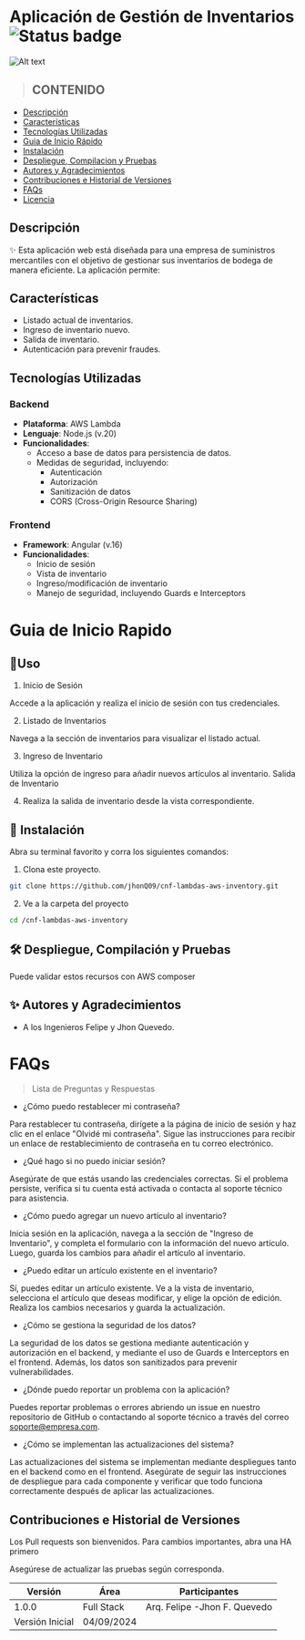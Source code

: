 # Aplicación de Gestión de Inventarios ![Status badge](https://img.shields.io/badge/status-in%20progress-yellow)


![Alt text](https://github.com/jhonQ09/cnf-lambdas-aws-inventory/blob/trunk/arquitectura.png?raw=true)

> ## CONTENIDO
* [Descripción](https://github.com/jhonQ09/cnf-lambdas-aws-inventory.git)
* [Características](https://github.com/jhonQ09/cnf-lambdas-aws-inventory.git)
* [Tecnologías Utilizadas](https://github.com/jhonQ09/cnf-lambdas-aws-inventory.git)
* [Guia de Inicio Rápido](https://github.com/jhonQ09/cnf-lambdas-aws-inventory.git)
* [Instalación](https://github.com/jhonQ09/cnf-lambdas-aws-inventory.git)
* [Despliegue, Compilacion y Pruebas](https://github.com/jhonQ09/cnf-lambdas-aws-inventory.git)
* [Autores y Agradecimientos](https://github.com/jhonQ09/cnf-lambdas-aws-inventory.git)
* [Contribuciones e Historial de Versiones](https://github.com/jhonQ09/cnf-lambdas-aws-inventory.git)
* [FAQs](https://github.com/jhonQ09/cnf-lambdas-aws-inventory.git)
* [Licencia](https://github.com/jhonQ09/cnf-lambdas-aws-inventory.git)


## Descripción
✨ Esta aplicación web está diseñada para una empresa de suministros mercantiles con el objetivo de gestionar sus inventarios de bodega de manera eficiente. La aplicación permite:

## Características

- Listado actual de inventarios.
- Ingreso de inventario nuevo.
- Salida de inventario.
- Autenticación para prevenir fraudes.

## Tecnologías Utilizadas

### Backend

- **Plataforma**: AWS Lambda
- **Lenguaje**: Node.js (v.20)
- **Funcionalidades**:
  - Acceso a base de datos para persistencia de datos.
  - Medidas de seguridad, incluyendo:
    - Autenticación
    - Autorización
    - Sanitización de datos
    - CORS (Cross-Origin Resource Sharing)

### Frontend

- **Framework**: Angular (v.16)
- **Funcionalidades**:
  - Inicio de sesión
  - Vista de inventario
  - Ingreso/modificación de inventario
  - Manejo de seguridad, incluyendo Guards e Interceptors

#  Guia de Inicio Rapido
## 🚀Uso
1. Inicio de Sesión

Accede a la aplicación y realiza el inicio de sesión con tus credenciales.

2. Listado de Inventarios

Navega a la sección de inventarios para visualizar el listado actual.

3. Ingreso de Inventario

Utiliza la opción de ingreso para añadir nuevos artículos al inventario.
Salida de Inventario

4. Realiza la salida de inventario desde la vista correspondiente.

## 🚀 Instalación


Abra su terminal favorito y corra los siguientes comandos:

1. Clona este proyecto.
```sh
git clone https://github.com/jhonQ09/cnf-lambdas-aws-inventory.git
```

2. Ve a la carpeta del proyecto
```sh
cd /cnf-lambdas-aws-inventory
```
## 🛠 Despliegue, Compilación y Pruebas

Puede validar estos recursos con AWS composer

## ✨ Autores y Agradecimientos
* A los Ingenieros Felipe y Jhon Quevedo.

# FAQs
> Lista de Preguntas y Respuestas
+ ¿Cómo puedo restablecer mi contraseña?

Para restablecer tu contraseña, dirígete a la página de inicio de sesión y haz clic en el enlace "Olvidé mi contraseña". Sigue las instrucciones para recibir un enlace de restablecimiento de contraseña en tu correo electrónico.

+ ¿Qué hago si no puedo iniciar sesión?

Asegúrate de que estás usando las credenciales correctas. Si el problema persiste, verifica si tu cuenta está activada o contacta al soporte técnico para asistencia.

+ ¿Cómo puedo agregar un nuevo artículo al inventario?

Inicia sesión en la aplicación, navega a la sección de "Ingreso de Inventario", y completa el formulario con la información del nuevo artículo. Luego, guarda los cambios para añadir el artículo al inventario.

+ ¿Puedo editar un artículo existente en el inventario?

Sí, puedes editar un artículo existente. Ve a la vista de inventario, selecciona el artículo que deseas modificar, y elige la opción de edición. Realiza los cambios necesarios y guarda la actualización.

+ ¿Cómo se gestiona la seguridad de los datos?

La seguridad de los datos se gestiona mediante autenticación y autorización en el backend, y mediante el uso de Guards e Interceptors en el frontend. Además, los datos son sanitizados para prevenir vulnerabilidades.

+ ¿Dónde puedo reportar un problema con la aplicación?

Puedes reportar problemas o errores abriendo un issue en nuestro repositorio de GitHub o contactando al soporte técnico a través del correo soporte@empresa.com.

+ ¿Cómo se implementan las actualizaciones del sistema?

Las actualizaciones del sistema se implementan mediante despliegues tanto en el backend como en el frontend. Asegúrate de seguir las instrucciones de despliegue para cada componente y verificar que todo funciona correctamente después de aplicar las actualizaciones.

## Contribuciones e Historial de Versiones

Los Pull requests son bienvenidos. Para cambios importantes, abra una HA primero

Asegúrese de actualizar las pruebas según corresponda.


|Versión|Área|Participantes|
|-----------------|--------------|-------------------------------------------|
|1.0.0 |Full Stack| Arq. Felipe -Jhon F. Quevedo|
|Versión Inicial|04/09/2024|
